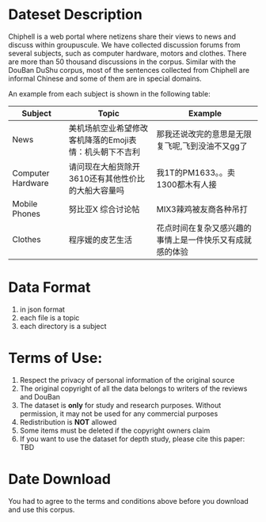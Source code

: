 # Dateset Description

Chiphell is a web portal where netizens share their views to news and discuss within groupuscule. We have collected discussion forums from several subjects, such as computer hardware, motors and clothes. There are more than 50 thousand discussions in the corpus. Similar with the DouBan DuShu corpus, most of the sentences collected from Chiphell are informal Chinese and some of them are in special domains.

An example from each subject is shown in the following table:


| Subject 	| Topic 	| Example 	|
|-------------------	|---------------------------------------------------------	|----------------------------------------------------------	|
| News 	| 美机场航空业希望修改客机降落的Emoji表情：机头朝下不吉利 	| 那我还说改完的意思是无限复飞呢,飞到没油不又gg了 	|
| Computer Hardware 	| 请问现在大船货除开3610还有其他性价比的大船大容量吗 	| 我1T的PM1633。。卖1300都木有人接 	|
| Mobile Phones 	| 努比亚X 综合讨论帖 	| MIX3辣鸡被友商各种吊打 	|
| Clothes 	| 程序媛的皮艺生活 	| 花点时间在复杂又感兴趣的事情上是一件快乐又有成就感的体验 	|

# Data Format
1. in json format
2. each file is a topic
3. each directory is a subject



# Terms of Use:

1. Respect the privacy of personal information of the original source
2. The original copyright of all the data belongs to writers of the reviews and DouBan
3. The dataset is **only** for study and research purposes. Without permission, it may not be used for any commercial purposes
4. Redistribution is **NOT** allowed
4. Some items must be deleted if the copyright owners claim
5. If you want to use the dataset for depth study, please cite this paper: TBD

# Date Download

You had to agree to the terms and conditions above before you download and use this corpus.